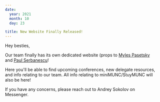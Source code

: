 ```yaml
---
date:
  year: 2021
  month: 10
  day: 23

title: New Website Finally Released!
---
```

Hey besties,  

Our team finally has its own dedicated website (props to [Myles Pasetsky](https://github.com/selym3) and [Paul Serbanescu](https://github.com/pserb)!

Here you'll be able to find upcoming conferences, new delegate resources, and info relating to our team. All info relating to miniMUNC/StuyMUNC will also be here!

If you have any concerns, please reach out to Andrey Sokolov on Messenger.
